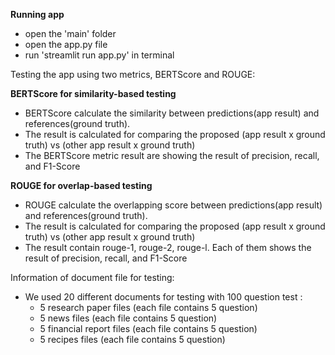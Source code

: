 **Running app**
- open the 'main' folder
- open the app.py file
- run 'streamlit run app.py' in terminal


Testing the app using two metrics, BERTScore and ROUGE:

**BERTScore for similarity-based testing**
  - BERTScore calculate the similarity between predictions(app result) and references(ground truth).
  - The result is calculated for comparing the proposed (app result x ground truth) vs (other app result x ground truth)
  - The BERTScore metric result are showing the result of precision, recall, and F1-Score

**ROUGE for overlap-based testing**
  - ROUGE calculate the overlapping score between predictions(app result) and references(ground truth).
  - The result is calculated for comparing the proposed (app result x ground truth) vs (other app result x ground truth)
  - The result contain rouge-1, rouge-2, rouge-l. Each of them shows the result of precision, recall, and F1-Score


Information of document file for testing:
- We used 20 different documents for testing with 100 question test :
  - 5 research paper files (each file contains 5 question)
  - 5 news files (each file contains 5 question)
  - 5 financial report files (each file contains 5 question)
  - 5 recipes files (each file contains 5 question)
